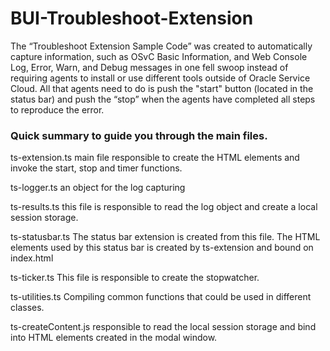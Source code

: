 # BUI-Troubleshoot-Extension
The “Troubleshoot Extension Sample Code” was created to automatically capture information, such as OSvC Basic Information, and Web Console Log, Error, Warn, and Debug messages in one fell swoop instead of requiring agents to install or use different tools outside of Oracle Service Cloud. All that agents need to do is push the "start" button (located in the status bar) and push the “stop” when the agents have completed all steps to reproduce the error.

### Quick summary to guide you through the main files.

ts-extension.ts
main file responsible to create the HTML elements and invoke the start, stop and timer functions.

ts-logger.ts
an object for the log capturing

ts-results.ts
this file is responsible to read the log object and create a local session storage.

ts-statusbar.ts
The status bar extension is created from this file. The HTML elements used by this status bar is created by ts-extension and bound on index.html

ts-ticker.ts
This file is responsible to create the stopwatcher.

ts-utilities.ts
Compiling common functions that could be used in different classes.

ts-createContent.js
responsible to read the local session storage and bind into HTML elements created in the modal window.
